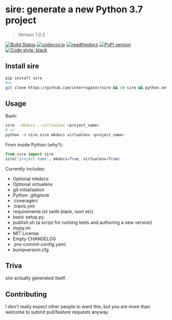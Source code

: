 # sire: generate a new Python 3.7 project

> Version 1.0.2

[![Build Status](https://travis-ci.org/interrogator/sire.svg?branch=master)](https://travis-ci.org/interrogator/sire)
[![codecov.io](https://codecov.io/gh/interrogator/sire/branch/master/graph/badge.svg)](https://codecov.io/gh/interrogator/sire)
[![readthedocs](https://readthedocs.org/projects/sire/badge/?version=latest)](https://sire.readthedocs.io/en/latest/)
[![PyPI version](https://badge.fury.io/py/sire.svg)](https://badge.fury.io/py/sire)
[![Code style: black](https://img.shields.io/badge/code%20style-black-000000.svg)](https://github.com/python/black)

## Install sire

```bash
pip install sire
#or
git clone https://github.com/interrogator/sire && cd sire && python.setup.py install
```

## Usage

Bash:

```bash
sire --mkdocs --virtualenv <project_name>
# or
python -m sire.sire mkdocs virtualenv <project_name>
```

From inside Python (why?):

```python
from sire import sire
sire('project name', mkdocs=True, virtualenv=True)
```

Currently includes:

* Optional mkdocs
* Optional virtualenv
* git initialisation
* Python .gitignore
* .coveragerc
* .travis.yml
* requirements.txt (with black, isort etc)
* basic setup.py
* publish.sh (a script for running tests and authoring a new version)
* mypy.ini
* MIT License
* Empty CHANGELOG
* .pre-commit-config.yaml
* bumpversion.cfg

## Triva

*sire* actually generated itself.

## Contributing

I don't really expect other people to want this, but you are more than welcome to submit pull/feature requests anyway.
